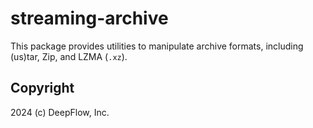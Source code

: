 # streaming-archive

This package provides utilities to manipulate archive formats, including (us)tar, Zip, and LZMA (`.xz`).

## Copyright

2024 (c) DeepFlow, Inc.
